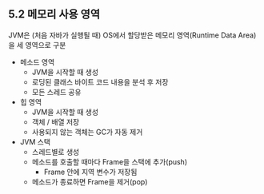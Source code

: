 ## 5.2 메모리 사용 영역

JVM은 (처음 자바가 실행될 때) OS에서 할당받은 메모리 영역(Runtime Data Area)을 세 영역으로 구분

* 메소드 영역
  * JVM을 시작할 때 생성
  * 로딩된 클래스 바이트 코드 내용을 분석 후 저장
  * 모든 스레드 공유
* 힙 영역
  * JVM을 시작할 때 생성
  * 객체 / 배열 저장
  * 사용되지 않는 객체는 GC가 자동 제거
* JVM 스택
  * 스레드별로 생성
  * 메소드를 호출할 때마다 Frame을 스택에 추가(push)
    * Frame 안에 지역 변수가 저장됨
  * 메소드가 종료하면 Frame을 제거(pop)